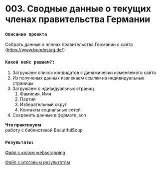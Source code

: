 # 003. Сводные данные о текущих членах правительства Германии


### `Описание проекта`    
Собрать данные о членах правительства Германии с сайта (https://www.bundestag.de/)


### `Какой кейс решаем?:`    
1. Загружаем список кондидатов с динамически изменяемого сайта
2. Из полученых данных извлекаем ссылки на индивидуальные страницы
3. Загружаем с ндивидуальных страниц
   1. Фамилия, Имя
   2. Партия
   3. Изберательный округ
   4. Контакты социальных сетей
4. Сохранить данные в формате json

**Что практикуем**     
работу с библиотекой BeautifulSoup 

### `Результаты:`  
[Файл с кодом webscrapping](https://github.com/f999145/cases/blob/main/003_wscrap_bundestag.de/webscrapping.py)

[Файл с итоговым результатом](https://github.com/f999145/cases/blob/main/003_wscrap_bundestag.de/data/members_json.zip)
